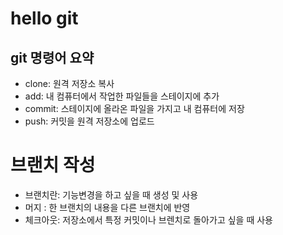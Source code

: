 # hello git

## git 명령어 요약

  - clone: 원격 저장소 복사
  - add: 내 컴퓨터에서 작업한 파일들을 스테이지에 추가
  - commit: 스테이지에 올라온 파일을 가지고 내 컴퓨터에 저장
  - push: 커밋을 원격 저장소에 업로드

# 브랜치 작성

  - 브랜치란: 기능변경을 하고 싶을 때 생성 및 사용
  - 머지 : 한 브랜치의 내용을 다른 브랜치에 반영
  - 체크아웃: 저장소에서 특정 커밋이나 브렌치로 돌아가고 싶을 때 사용
